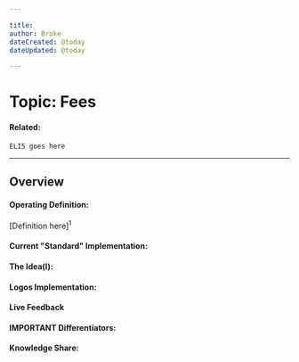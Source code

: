 ```yaml
---

title:
author: Broke
dateCreated: @today
dateUpdated: @today

---
```


# Topic: Fees
#### Related:
`ELI5 goes here`

---

## Overview

#### Operating Definition:
[Definition here]<sup>1</sup>

#### Current "Standard" Implementation:


#### The Idea(l):


#### Logos Implementation:


#### Live Feedback


#### IMPORTANT Differentiators:


#### Knowledge Share: